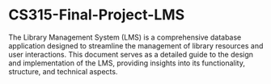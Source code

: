 # CS315-Final-Project-LMS
The Library Management System (LMS) is a comprehensive database application designed to streamline the management of library resources and user interactions. This document serves as a detailed guide to the design and implementation of the LMS, providing insights into its functionality, structure, and technical aspects.
